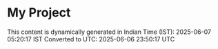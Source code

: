 # My Project

This content is dynamically generated in Indian Time (IST): 2025-06-07 05:20:17 IST
Converted to UTC: 2025-06-06 23:50:17 UTC
